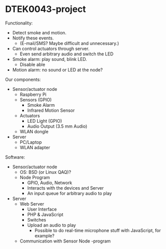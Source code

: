 # DTEK0043-project

Functionality:
- Detect smoke and motion.
- Notify these events.
  - (E-mail/SMS? Maybe difficult and unnecessary.)
- Can control actuators through server.
  - Even send arbitrary audio and switch the LED
- Smoke alarm: play sound, blink LED.
  - Disable able
- Motion alarm: no sound or LED at the node?

Our components:
- Sensor/actuator node
  - Raspberry Pi
  - Sensors (GPIO)
    - Smoke Alarm
    - Infrared Motion Sensor
  - Actuators
    - LED Light (GPIO)
    - Audio Output (3.5 mm Audio)
  - WLAN dongle
- Server
  - PC/Laptop
  - WLAN adapter

Software:
- Sensor/actuator node
  - OS: BSD (or Linux QAQ)?
  - Node Program
    - GPIO, Audio, Network
    - Interacts with the devices and Server
    - An input queue for arbitrary audio to play
- Server
  - Web Server
    - User Interface
    - PHP & JavaScript
    - Switches
    - Upload an audio to play
      - Possible to do real-time microphone stuff with JavaScript, for example?
  - Communication with Sensor Node -program

